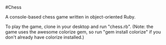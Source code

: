 #Chess

A console-based chess game written in object-oriented Ruby.

To play the game, clone in your desktop and run "chess.rb".  (Note: the game uses the awesome colorize gem, so run "gem install colorize" if you don't already have colorize installed.)